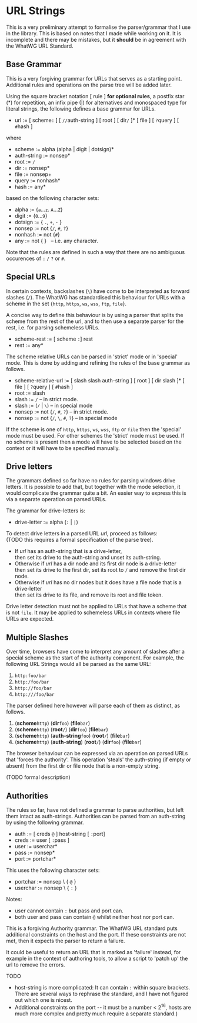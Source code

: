 # URL Strings

This is a very preliminary attempt to formalise the parser/grammar that I use in the library. This is based on notes that I made while working on it. It is incomplete and there may be mistakes, but it **should** be in agreement with the WhatWG URL Standard. 

## Base Grammar

This is a very forgiving grammar for URLs that serves as a starting point. Additional rules and operations on the parse tree will be added later. 

Using the square bracket notation [ rule ] **for optional rules**, a postfix star (*) for repetition, an infix pipe (|) for alternatives and monospaced type for literal strings, the following defines a base grammar for URLs.

* url := [ scheme`:` ] [ `//`auth-string ] [ root ] [ dir`/` ]* [ file ] [ `?`query ] [ `#`hash ]

where

* scheme := alpha (alpha | digit | dotsign)\*
* auth-string := nonsep*
* root := `/`
* dir := nonsep*
* file := nonsep+
* query := nonhash*
* hash := any*

based on the following character sets:

* alpha := {`a`…`z`. `A`…`Z`}
* digit := {`0`…`9`}
* dotsign := { `.`, `+`, `-` }
* nonsep := not {`/`, `#`, `?`}
* nonhash := not {`#`}
* any := not { } &nbsp; – i.e. any character. 

Note that the rules are defined in such a way that there are no ambiguous occurences of  `:` `/` `?` or `#`. 


## Special URLs

In certain contexts, backslashes (`\`) have come to be interpreted as forward slashes (`/`). The WhatWG has standardised this behaviour for URLs with a scheme in the set {`http`, `https`, `ws`, `wss`, `ftp`, `file`}. 

A concise way to define this behaviour is by using a parser that splits the scheme from the rest of the url, and to then use a separate parser for the rest, i.e. for parsing schemeless URLs. 

* scheme-rest := [ scheme `:`] rest
* rest := any*

The scheme relative URLs can be parsed in 'strict' mode or in 'special' mode. 
This is done by adding and refining the rules of the base grammar as follows. 

* scheme-relative-url := [ slash slash auth-string ] [ root ] [ dir slash ]* [ file ] [ `?`query ] [ `#`hash ]
* root := slash
* slash := `/` – in strict mode. 
* slash := (`/` | `\`) – in special mode
* nonsep := not {`/`, `#`, `?`} – in strict mode. 
* nonsep := not {`/`, `\`, `#`, `?`} – in special mode

If the scheme is one of `http`, `https`, `ws`, `wss`, `ftp` or `file` then the 'special' mode must be used. For other schemes the 'strict' mode must be used. If no scheme is present then a mode will have to be selected based on the context or it will have to be specified manually. 


## Drive letters

The grammars defined so far have no rules for parsing windows drive letters. 
It is possible to add that, but together with the mode selection, it would complicate the grammar quite a bit. An easier way to express this is via a separate operation on parsed URLs. 

The grammar for drive-letters is:

* drive-letter := alpha (`:` | `|`)

To detect drive letters in a parsed URL _url_, proceed as follows:  
(TODO this requires a formal specification of the parse tree). 

- If _url_ has an auth-string that is a drive-letter,  
then set its drive to the auth-string and unset its auth-string. 
- Otherwise if _url_ has a dir node and its first dir node is a drive-letter  
then set its drive to the first dir, set its root to `/` and remove the first dir node. 
- Otherwise if _url_ has no dir nodes but it does have a file node that is a drive-letter  
then set its drive to its file, and remove its root and file token. 

Drive letter detection must not be applied to URLs that have a scheme that is not `file`. It may be applied to schemeless URLs in contexts where file URLs are expected. 


## Multiple Slashes

Over time, browsers have come to interpret any amount of slashes after a special scheme as the start of the authority component. For example, the following URL Strings would all be parsed as the same URL:

1. `http:foo/bar`
2. `http:/foo/bar`
3. `http://foo/bar`
4. `http:///foo/bar`

The parser defined here however will parse each of them as distinct, as follows. 

1. (**scheme**`http`) (**dir**`foo`) (**file**`bar`)
2. (**scheme**`http`) (**root**`/`) (**dir**`foo`) (**file**`bar`)
3. (**scheme**`http`) (**auth-string**`foo`) (**root**`/`) (**file**`bar`)
4. (**scheme**`http`) (**auth-string**<code></code>) (**root**`/`) (**dir**`foo`) (**file**`bar`)

The browser behaviour can be expressed via an operation on parsed URLs that 'forces the authority'. This operation 'steals' the auth-string (if empty or absent) from the first dir or file node that is a non-empty string. 

(TODO formal description)


## Authorities

The rules so far, have not defined a grammar to parse authorities, but left them intact as auth-strings. 
Authorities can be parsed from an auth-string by using the following grammar. 

* auth := [ creds `@` ] host-string [ `:`port]
* creds := user [ `:`pass ]
* user := userchar*
* pass := nonsep*
* port := portchar*

This uses the following character sets:

* portchar := nonsep \ { `@` }
* userchar := nonsep \ { `:` }

Notes:

- user cannot contain `:` but pass and port can. 
- both user and pass can contain `@` whilst neither host nor port can. 

This is a forgiving Authority grammar. The WhatWG URL standard puts additional constraints on the host and the port. If these constraints are not met, then it expects the parser to return a failure. 

It could be useful to return an URL that is marked as 'failure' instead, for example in the context of authoring tools, to allow a script to 'patch up' the url to remove the errors. 

TODO

- host-string is more complicated: It can contain `:` within square brackets. There are several ways to rephrase the standard, and I have not figured out which one is nicest. 
- Additional constraints on the port -- it must be a number < 2<sup>16</sup>, hosts are much more complex and pretty much require a separate standard.)





